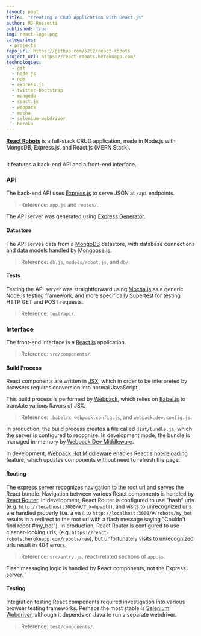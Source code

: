 ```yaml
---
layout: post
title:  "Creating a CRUD Application with React.js"
author: MJ Rossetti
published: true
img: react-logo.png
categories:
 - projects
repo_url: https://github.com/s2t2/react-robots
project_url: https://react-robots.herokuapp.com/
technologies:
  - git
  - node.js
  - npm
  - express.js
  - twitter-bootstrap
  - mongodb
  - react.js
  - webpack
  - mocha
  - selenium-webdriver
  - heroku
---
```


**[React Robots](https://react-robots.herokuapp.com/)** is a full-stack CRUD application, made in Node.js with MongoDB, Express.js, and React.js (MERN Stack).

<img class="img-responsive" src="{{ site.base_url }}/assets/img/posts/react-robots-homepage.png" alt="">

It features a back-end API and a front-end interface.

### API

The back-end API uses [Express.js](http://expressjs.com/) to serve JSON at `/api` endpoints.

> Reference: `app.js` and `routes/`.

The API server was generated using [Express Generator](https://expressjs.com/en/starter/generator.html).

#### Datastore

The API serves data from a [MongoDB](https://www.mongodb.com/) datastore, with database connections and data models handled by [Mongoose.js](https://github.com/Automattic/mongoose).

> Reference: `db.js`, `models/robot.js`, and `db/`.

#### Tests

Testing the API server was straightforward using [Mocha.js](https://mochajs.org/) as a generic Node.js testing framework, and more specifically [Supertest](https://github.com/visionmedia/supertest) for testing HTTP GET and POST requests.

> Reference: `test/api/`.

### Interface

The front-end interface is a [React.js](https://github.com/facebook/react) application.

> Reference: `src/components/`.

#### Build Process

React components are written in [JSX](https://jsx.github.io/), which in order to be interpreted by browsers requires conversion into normal JavaScript.

This build process is performed by [Webpack](https://github.com/webpack/webpack), which relies on [Babel.js](https://babeljs.io/) to translate various flavors of JSX.

> Reference: `.babelrc`, `webpack.config.js`, and `webpack.dev.config.js`.

In production, the build process creates a file called `dist/bundle.js`, which the server is configured to recognize. In development mode, the bundle is managed in-memory by [Webpack Dev Middleware](https://github.com/webpack/webpack-dev-middleware).

In development, [Webpack Hot Middleware](https://github.com/glenjamin/webpack-hot-middleware) enables React's [hot-reloading](https://facebook.github.io/react-native/blog/2016/03/24/introducing-hot-reloading.html) feature, which updates components without need to refresh the page.

#### Routing

The express server recognizes navigation to the root url and serves the React bundle. Navigation between various React components is handled by [React Router](https://github.com/ReactTraining/react-router).
  In development, React Router is configured to use "hash" urls (e.g. `http://localhost:3000/#/?_k=hpvxlt`), and visits to unrecognized urls are handled properly (i.e. a visit to `http://localhost:3000/#/robots/my_bot` results in a redirect to the root url with a flash message saying "Couldn't find robot #my_bot").
  In production, React Router is configured to use cleaner-looking urls, (e.g. `https://react-robots.herokuapp.com/robots/new`), but unfortunately visits to unrecognized urls result in 404 errors.

> Reference: `src/entry.js`, react-related sections of `app.js`.

Flash messaging logic is handled by React components, not the Express server.

#### Testing

Integration testing React components required investigation into various browser testing frameworks. Perhaps the most stable is [Selenium Webdriver](http://www.seleniumhq.org/projects/webdriver/), although it depends on Java to run a separate webdriver.

> Reference: `test/components/`.
